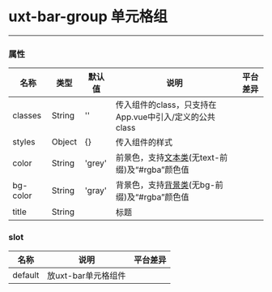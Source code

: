 
# uxt-bar-group 单元格组

---

### 属性
|名称|类型|默认值|说明|平台差异|
|-|-|-|-|-|
|classes|String|''|传入组件的class，只支持在App.vue中引入/定义的公共class|
|styles|Object|{}|传入组件的样式|
|color|String|'grey'|前景色，支持[文本类](../style.md#文本类)(无text-前缀)及“#rgba”颜色值|
|bg-color|String|'gray'|背景色，支持[背景类](../style.md#背景类)(无bg-前缀)及“#rgba”颜色值|
|title|String||标题|

### slot
|名称|说明|平台差异|
|-|-|-|
|default|放uxt-bar单元格组件|